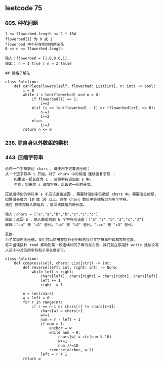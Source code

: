 
## leetcode 75

### 605. 种花问题

    1 <= flowerbed.length <= 2 * 104
    flowerbed[i] 为 0 或 1
    flowerbed 中不存在相邻的两朵花
    0 <= n <= flowerbed.length

    输入：flowerbed = [1,0,0,0,1], 
    输出： n = 1 true / n = 2 false

    ## 跳格子解法 

    class Solution:
        def canPlaceFlowers(self, flowerbed: List[int], n: int) -> bool:
            i = 0
            while i < len(flowerbed) and n > 0:
                if flowerbed[i] == 1:
                    i+=2
                elif (i == len(flowerbed) - 1) or (flowerbed[i+1] == 0):
                    n-=1
                    i+=2
                else:
                    i+=3
            return n <= 0

### 238. 除自身以外数组的乘积


### 443. 压缩字符串

    给你一个字符数组 chars ，请使用下述算法压缩：
    从一个空字符串 s 开始。对于 chars 中的每组 连续重复字符 ：
        如果这一组长度为 1 ，则将字符追加到 s 中。
        否则，需要向 s 追加字符，后跟这一组的长度。

    压缩后得到的字符串 s 不应该直接返回 ，需要转储到字符数组 chars 中。需要注意的是，如果组长度为 10 或 10 以上，则在 chars 数组中会被拆分为多个字符。
    请在 修改完输入数组后 ，返回该数组的新长度。

    输入：chars = ["a","a","b","b","c","c","c"]
    输出：返回 6 ，输入数组的前 6 个字符应该是：["a","2","b","2","c","3"]
    解释："aa" 被 "a2" 替代。"bb" 被 "b2" 替代。"ccc" 被 "c3" 替代。

    思路
    为了实现原地压缩，我们可以使用双指针分别标志我们在字符串中读和写的位置。
    每次当读指针 read 移动到某一段连续相同子串的最右侧，我们就在写指针 write 处依次写入该子串对应的字符和子串长度即可。

    class Solution:
        def compress(self, chars: List[str]) -> int:
            def reverse(left: int, right: int) -> None:
                while left < right:
                    chars[left], chars[right] = chars[right], chars[left]
                    left += 1
                    right -= 1

            n = len(chars)
            w = left = 0
            for r in range(n):
                if r == n-1 or chars[r] != chars[r+1]:
                    chars[w] = chars[r]
                    w+=1
                    num = r - left + 1
                    if num > 1:
                        anchor = w
                        while num > 0:
                            chars[w] = str(num % 10)
                            w+=1
                            num //=10
                        reverse(anchor, w-1)
                    left = r + 1
            return w



